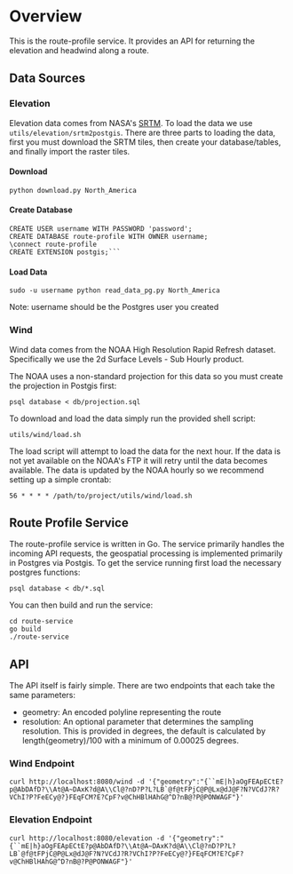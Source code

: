 # Overview

This is the route-profile service. It provides an API for returning the elevation and headwind along a route.

## Data Sources

### Elevation

Elevation data comes from NASA's [SRTM](http://www2.jpl.nasa.gov/srtm/). To load the data we use `utils/elevation/srtm2postgis`. There are three parts to loading the data, first you must download the SRTM tiles, then create your database/tables, and finally import the raster tiles.

#### Download

`python download.py North_America`

#### Create Database

```
CREATE USER username WITH PASSWORD 'password';
CREATE DATABASE route-profile WITH OWNER username;
\connect route-profile
CREATE EXTENSION postgis;```
```

#### Load Data

`sudo -u username python read_data_pg.py North_America`

Note: username should be the Postgres user you created

### Wind

Wind data comes from the NOAA High Resolution Rapid Refresh dataset. Specifically we use the 2d Surface Levels - Sub Hourly product.

The NOAA uses a non-standard projection for this data so you must create the projection in Postgis first:

`psql database < db/projection.sql`

To download and load the data simply run the provided shell script:

`utils/wind/load.sh`

The load script will attempt to load the data for the next hour. If the data is not yet available on the NOAA's FTP it will retry until the data becomes available. The data is updated by the NOAA hourly so we recommend setting up a simple crontab:

`56 * * * * /path/to/project/utils/wind/load.sh`

## Route Profile Service

The route-profile service is written in Go. The service primarily handles the incoming API requests, the geospatial processing is implemented primarily in Postgres via Postgis. To get the service running first load the necessary postgres functions:

`psql database < db/*.sql`

You can then build and run the service:

```
cd route-service
go build
./route-service
```

## API

The API itself is fairly simple. There are two endpoints that each take the same parameters:

* geometry: An encoded polyline representing the route
* resolution: An optional parameter that determines the sampling resolution. This is provided in degrees, the default is calculated by length(geometry)/100 with a minimum of 0.00025 degrees.

### Wind Endpoint

```curl http://localhost:8080/wind -d '{"geometry":"{``mE|h}aOgFEApECtE?p@AbDAfD?\\At@A~DAxK?d@A\\Cl@?nD?P?L?LB`@f@tFPjC@P@Lx@dJ@F?N?VCdJ?R?VChI?P?FeECy@?}FEqFCM?E?CpF?v@ChHBlHAhG@^D?nB@?P@PONWAGF"}'```

### Elevation Endpoint

```curl http://localhost:8080/elevation -d '{"geometry":"{``mE|h}aOgFEApECtE?p@AbDAfD?\\At@A~DAxK?d@A\\Cl@?nD?P?L?LB`@f@tFPjC@P@Lx@dJ@F?N?VCdJ?R?VChI?P?FeECy@?}FEqFCM?E?CpF?v@ChHBlHAhG@^D?nB@?P@PONWAGF"}'```
